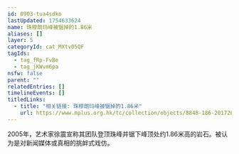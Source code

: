 ```yaml
---
id: 0903-tua4sdko
lastUpdated: 1754633624
name: 珠穆朗玛峰被锯掉的1.86米
aliases: []
layer: 5
categoryId: cat_MXtv05QF
tagIds:
  - tag_fRp-FvBe
  - tag_jKWvm6pa
nsfw: false
parent: ""
relatedEntries: []
timelineEvents: []
titledLinks:
  - title: "相关链接: 珠穆朗玛峰被锯掉的1.86米"
    url: https://www.mplus.org.hk/tc/collection/objects/8848-186-2017262/
---
```


2005年，艺术家徐震宣称其团队登顶珠峰并锯下峰顶处约1.86米高的岩石。被认为是对新闻媒体或真相的挑衅式戏仿。